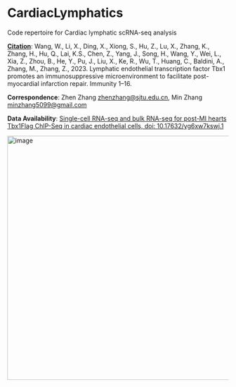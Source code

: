 # CardiacLymphatics
Code repertoire for Cardiac lymphatic scRNA-seq analysis

[**Citation**](https://doi.org/10.1016/j.immuni.2023.07.019): Wang, W., Li, X., Ding, X., Xiong, S., Hu, Z., Lu, X., Zhang, K., Zhang, H., Hu, Q., Lai, K.S., Chen, Z., Yang, J., Song, H., Wang, Y., Wei, L., Xia, Z., Zhou, B., He, Y., Pu, J., Liu, X., Ke, R., Wu, T., Huang, C., Baldini, A., Zhang, M., Zhang, Z., 2023. Lymphatic endothelial transcription factor Tbx1 promotes an immunosuppressive microenvironment to facilitate post-myocardial infarction repair. Immunity 1–16.

**Correspondence**: Zhen Zhang zhenzhang@sjtu.edu.cn, Min Zhang minzhang5099@gmail.com

**Data Availability**: 
[Single-cell RNA-seq and bulk RNA-seq for post-MI hearts](https://www.ncbi.nlm.nih.gov/geo/query/acc.cgi?acc=GSE137064)
[Tbx1Flag ChIP-Seq in cardiac endothelial cells, doi: 10.17632/yg6xw7kswj.1](https://data.mendeley.com/datasets/yg6xw7kswj/1)

<img width="554" alt="image" src="https://github.com/minzhang5099/CardiacLymphatics/assets/22090328/3b885630-552a-421b-a560-c864e3b46c0f">



